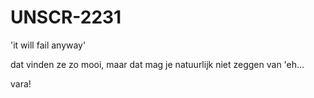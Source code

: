 UNSCR-2231
==========

'it will fail anyway'

dat vinden ze zo mooi,
maar dat mag je natuurlijk niet zeggen van 'eh...

vara!
